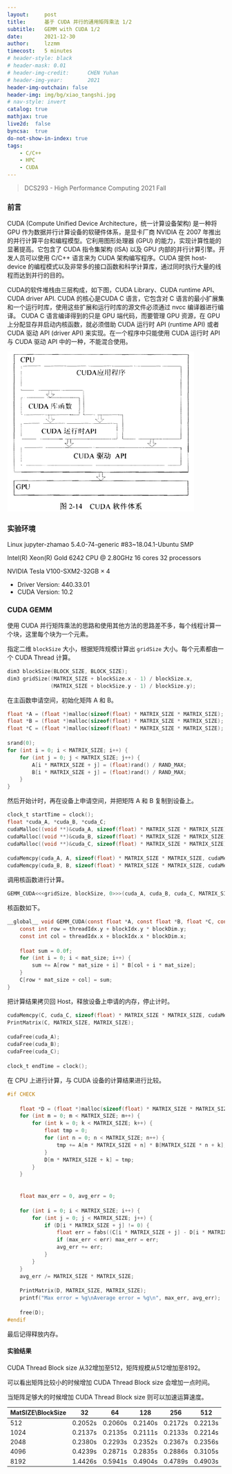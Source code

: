 ```yaml
---
layout:     post
title:      基于 CUDA 并行的通用矩阵乘法 1/2
subtitle:   GEMM with CUDA 1/2
date:       2021-12-30
author:     lzzmm
timecost:   5 minutes
# header-style: black
# header-mask: 0.01
# header-img-credit:      CHEN Yuhan
# header-img-year:        2021 
header-img-outchain: false
header-img: img/bg/xiao_tangshi.jpg
# nav-style: invert
catalog: true
mathjax: true
live2d:  false
byncsa:  true
do-not-show-in-index: true
tags:
    - C/C++
    - HPC
    - CUDA
---
```


> DCS293 - High Performance Computing 2021 Fall

### 前言

CUDA (Compute Unified Device Architecture，统一计算设备架构) 是一种将 GPU 作为数据并行计算设备的软硬件体系，是显卡厂商 NVIDIA 在 2007 年推出的并行计算平台和编程模型。它利用图形处理器 (GPU) 的能力，实现计算性能的显著提高。它包含了 CUDA 指令集架构 (ISA) 以及 GPU 内部的并行计算引擎。开发人员可以使用 C/C++ 语言来为  CUDA 架构编写程序。CUDA 提供 host-device 的编程模式以及非常多的接口函数和科学计算库，通过同时执行大量的线程而达到并行的目的。

CUDA的软件堆栈由三层构成，如下图，CUDA Library、CUDA runtime API、CUDA driver API. CUDA 的核心是CUDA C 语言，它包含对 C 语言的最小扩展集和一个运行时库，使用这些扩展和运行时库的源文件必须通过 nvcc 编译器进行编译。 CUDA C 语言编译得到的只是 GPU 端代码，而要管理 GPU 资源，在 GPU 上分配显存并启动内核函数，就必须借助 CUDA 运行时 API (runtime API) 或者 CUDA 驱动 API (driver API) 来实现。在一个程序中只能使用 CUDA 运行时 API 与 CUDA 驱动 API 中的一种，不能混合使用。

![img](/img/in-post/cuda/20170123084355452.png)

### 实验环境

Linux jupyter-zhamao 5.4.0-74-generic #83~18.04.1-Ubuntu SMP

Intel(R) Xeon(R) Gold 6242 CPU @ 2.80GHz 16 cores 32 processors

NVIDIA Tesla V100-SXM2-32GB × 4

- Driver Version: 440.33.01
- CUDA Version: 10.2

### CUDA GEMM

使用 CUDA 并行矩阵乘法的思路和使用其他方法的思路差不多，每个线程计算一个块，这里每个块为一个元素。

指定二维 `blockSize` 大小，根据矩阵规模计算出 `gridSize` 大小。每个元素都由一个 CUDA Thread 计算。

```c
dim3 blockSize(BLOCK_SIZE, BLOCK_SIZE);
dim3 gridSize((MATRIX_SIZE + blockSize.x - 1) / blockSize.x,
              (MATRIX_SIZE + blockSize.y - 1) / blockSize.y);
```

在主函数申请空间，初始化矩阵 A 和 B。

```c
float *A = (float *)malloc(sizeof(float) * MATRIX_SIZE * MATRIX_SIZE);
float *B = (float *)malloc(sizeof(float) * MATRIX_SIZE * MATRIX_SIZE);
float *C = (float *)malloc(sizeof(float) * MATRIX_SIZE * MATRIX_SIZE);

srand(0);
for (int i = 0; i < MATRIX_SIZE; i++) {
    for (int j = 0; j < MATRIX_SIZE; j++) {
        A[i * MATRIX_SIZE + j] = (float)rand() / RAND_MAX;
        B[i * MATRIX_SIZE + j] = (float)rand() / RAND_MAX;
    }
}
```

然后开始计时，再在设备上申请空间，并把矩阵 A 和 B 复制到设备上。

```c
clock_t startTime = clock();
float *cuda_A, *cuda_B, *cuda_C;
cudaMalloc((void **)&cuda_A, sizeof(float) * MATRIX_SIZE * MATRIX_SIZE);
cudaMalloc((void **)&cuda_B, sizeof(float) * MATRIX_SIZE * MATRIX_SIZE);
cudaMalloc((void **)&cuda_C, sizeof(float) * MATRIX_SIZE * MATRIX_SIZE);

cudaMemcpy(cuda_A, A, sizeof(float) * MATRIX_SIZE * MATRIX_SIZE, cudaMemcpyHostToDevice);
cudaMemcpy(cuda_B, B, sizeof(float) * MATRIX_SIZE * MATRIX_SIZE, cudaMemcpyHostToDevice);
```

调用核函数进行计算。

```c
GEMM_CUDA<<<gridSize, blockSize, 0>>>(cuda_A, cuda_B, cuda_C, MATRIX_SIZE);
```

核函数如下。

```c
__global__ void GEMM_CUDA(const float *A, const float *B, float *C, const int mat_size) {
    const int row = threadIdx.y + blockIdx.y * blockDim.y;
    const int col = threadIdx.x + blockIdx.x * blockDim.x;

    float sum = 0.0f;
    for (int i = 0; i < mat_size; i++) {
        sum += A[row * mat_size + i] * B[col + i * mat_size];
    }
    C[row * mat_size + col] = sum;
}
```

把计算结果拷贝回 Host，释放设备上申请的内存，停止计时。

```c
cudaMemcpy(C, cuda_C, sizeof(float) * MATRIX_SIZE * MATRIX_SIZE, cudaMemcpyDeviceToHost);
PrintMatrix(C, MATRIX_SIZE, MATRIX_SIZE);

cudaFree(cuda_A);
cudaFree(cuda_B);
cudaFree(cuda_C);

clock_t endTime = clock();
```

在 CPU 上进行计算，与 CUDA 设备的计算结果进行比较。

```c
#if CHECK

    float *D = (float *)malloc(sizeof(float) * MATRIX_SIZE * MATRIX_SIZE);
    for (int m = 0; m < MATRIX_SIZE; m++) {
        for (int k = 0; k < MATRIX_SIZE; k++) {
            float tmp = 0;
            for (int n = 0; n < MATRIX_SIZE; n++) {
                tmp += A[m * MATRIX_SIZE + n] * B[MATRIX_SIZE * n + k];
            }
            D[m * MATRIX_SIZE + k] = tmp;
        }
    }


    float max_err = 0, avg_err = 0;

    for (int i = 0; i < MATRIX_SIZE; i++) {
        for (int j = 0; j < MATRIX_SIZE; j++) {
            if (D[i * MATRIX_SIZE + j] != 0) {
                float err = fabs((C[i * MATRIX_SIZE + j] - D[i * MATRIX_SIZE + j]) / D[i * MATRIX_SIZE + j]);
                if (max_err < err) max_err = err;
                avg_err += err;
            }
        }
    }
    avg_err /= MATRIX_SIZE * MATRIX_SIZE;

    PrintMatrix(D, MATRIX_SIZE, MATRIX_SIZE);
    printf("Max error = %g\nAverage error = %g\n", max_err, avg_err);

    free(D);
#endif
```

最后记得释放内存。

#### 实验结果

CUDA Thread Block size 从32增加至512，矩阵规模从512增加至8192。

可以看出矩阵比较小的时候增加 CUDA Thread Block size 会增加一点时间。

当矩阵足够大的时候增加 CUDA Thread Block size 则可以加速运算速度。

| MatSIZE\BlockSize | 32      | 64      | 128     | 256     | 512     |
| ----------------- | ------- | ------- | ------- | ------- | ------- |
| 512               | 0.2052s | 0.2060s | 0.2140s | 0.2172s | 0.2213s |
| 1024              | 0.2137s | 0.2135s | 0.2111s | 0.2133s | 0.2214s |
| 2048              | 0.2380s | 0.2293s | 0.2352s | 0.2367s | 0.2356s |
| 4096              | 0.4239s | 0.2871s | 0.2835s | 0.2886s | 0.3105s |
| 8192              | 1.4426s | 0.5941s | 0.4904s | 0.4789s | 0.4903s |
